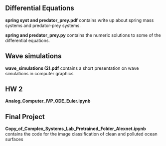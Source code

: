 ## Differential Equations
**spring syst and predator_prey.pdf** contains write up about spring mass systems and predator-prey systems.

**spring and predator_prey.py** contains the numeric solutions to some of the differential equations.

## Wave simulations
**wave_simulations (2).pdf** contains a short presentation on wave simulations in computer graphics

## HW 2
**Analog_Computer_IVP_ODE_Euler.ipynb** 

## Final Project
**Copy_of_Complex_Systems_Lab_Pretrained_Folder_Alexnet.ipynb** contains the code for the image classification of clean and polluted ocean surfaces
